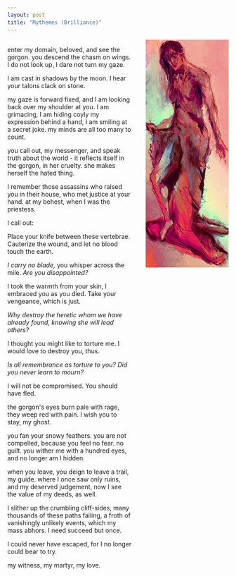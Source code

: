 ```yaml
---
layout: post
title: "Mythemes (Brilliance)"
---
```


<style>
  .double {
    display: grid;
  	grid-template-columns: 3fr 2fr;
  	grid-column-gap: 2rem;
  }
</style>

<div class="double" markdown="1">
<div markdown="1">  

  enter my domain, beloved, and see the gorgon. you descend the chasm on wings. I do not look up, I dare not turn my gaze.
  
  I am cast in shadows by the moon. I hear your talons clack on stone.
  
  my gaze is forward fixed, and I am looking back over my shoulder at you. I am grimacing, I am hiding coyly my expression behind a hand, I am smiling at a secret joke. my minds are all too many to count.
  
  you call out, my messenger, and speak truth about the world - it reflects itself in the gorgon, in her cruelty. she makes herself the hated thing.
  
  I remember those assassins who raised you in their house, who met justice at your hand. at my behest, when I was the priestess.
  
  I call out:
  
  Place your knife between these vertebrae. Cauterize the wound, and let no blood touch the earth.
  
  *I carry no blade,* you whisper across the mile. *Are you disappointed?*
  
  I took the warmth from your skin, I embraced you as you died. Take your vengeance, which is just.
  
  *Why destroy the heretic whom we have already found, knowing she will lead others?*
  
  I thought you might like to torture me. I would love to destroy you, thus.

  *Is all remembrance as torture to you? Did you never learn to mourn?*
  
  I will not be compromised. You should have fled.

  the gorgon's eyes burn pale with rage, they weep red with pain. I wish you to stay, my ghost.

  you fan your snowy feathers. you are not compelled, because you feel no fear. no guilt. you wither me with a hundred eyes, and no longer am I hidden.

  when you leave, you deign to leave a trail, my guide. where I once saw only ruins, and my deserved judgement, now I see the value of my deeds, as well.

  I slither up the crumbling cliff-sides, many thousands of these paths failing, a froth of vanishingly unlikely events, which my mass abhors. I need succeed but once.
  
  I could never have escaped, for I no longer could bear to try.
  
  my witness, my martyr, my love.
  
</div>

<img src="/assets/blog/paints/virtue.png" style="max-height: 900px;"/>

</div>

